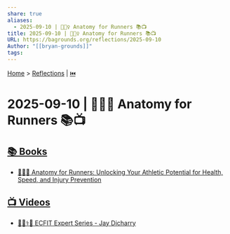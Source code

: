 ```yaml
---
share: true
aliases:
  - 2025-09-10 | 🏃🏼‍♀️ Anatomy for Runners 📚📺
title: 2025-09-10 | 🏃🏼‍♀️ Anatomy for Runners 📚📺
URL: https://bagrounds.org/reflections/2025-09-10
Author: "[[bryan-grounds]]"
tags:
---
```

[Home](../index.md) > [Reflections](./index.md) | [⏮️](./2025-09-09.md)  
# 2025-09-10 | 🏃🏼‍♀️ Anatomy for Runners 📚📺  
## [📚 Books](../books/index.md)  
- [🏃‍♀️🦴 Anatomy for Runners: Unlocking Your Athletic Potential for Health, Speed, and Injury Prevention](../books/anatomy-for-runners-unlocking-your-athletic-potential-for-health-speed-and-injury-prevention.md)  
  
## [📺 Videos](../videos/index.md)  
- [🏃‍♀️⚕️💪 ECFIT Expert Series - Jay Dicharry](../videos/ecfit-expert-series-jay-dicharry.md)